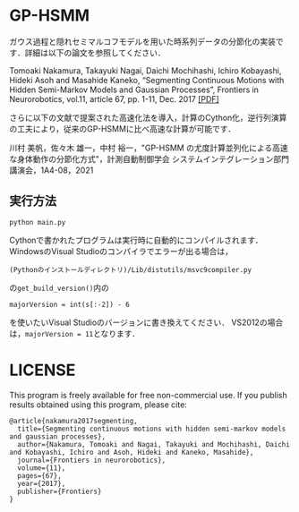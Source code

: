 # GP-HSMM

ガウス過程と隠れセミマルコフモデルを用いた時系列データの分節化の実装です．詳細は以下の論文を参照してください．

Tomoaki Nakamura, Takayuki Nagai, Daichi Mochihashi, Ichiro Kobayashi, Hideki Asoh and Masahide Kaneko, “Segmenting Continuous Motions with Hidden Semi-Markov Models and Gaussian Processes”, Frontiers in Neurorobotics, vol.11, article 67, pp. 1-11, Dec. 2017 [[PDF]](https://github.com/naka-lab/GP-HSMM/raw/master/main.pdf)

さらに以下の文献で提案された高速化法を導入，計算のCython化，逆行列演算の工夫により，従来のGP-HSMMに比べ高速な計算が可能です．

川村 美帆，佐々木 雄一，中村 裕一，"GP-HSMM の尤度計算並列化による高速な身体動作の分節化方式"，計測自動制御学会 システムインテグレーション部門講演会，1A4-08，2021

## 実行方法

```
python main.py
```

Cythonで書かれたプログラムは実行時に自動的にコンパイルされます．
WindowsのVisual Studioのコンパイラでエラーが出る場合は，

```
(Pythonのインストールディレクトリ)/Lib/distutils/msvc9compiler.py
```

の`get_build_version()`内の

```
majorVersion = int(s[:-2]) - 6
```

を使いたいVisual Studioのバージョンに書き換えてください．
VS2012の場合は，`majorVersion = 11`となります．

# LICENSE
This program is freely available for free non-commercial use. 
If you publish results obtained using this program, please cite:

```
@article{nakamura2017segmenting,
  title={Segmenting continuous motions with hidden semi-markov models and gaussian processes},
  author={Nakamura, Tomoaki and Nagai, Takayuki and Mochihashi, Daichi and Kobayashi, Ichiro and Asoh, Hideki and Kaneko, Masahide},
  journal={Frontiers in neurorobotics},
  volume={11},
  pages={67},
  year={2017},
  publisher={Frontiers}
}
```
